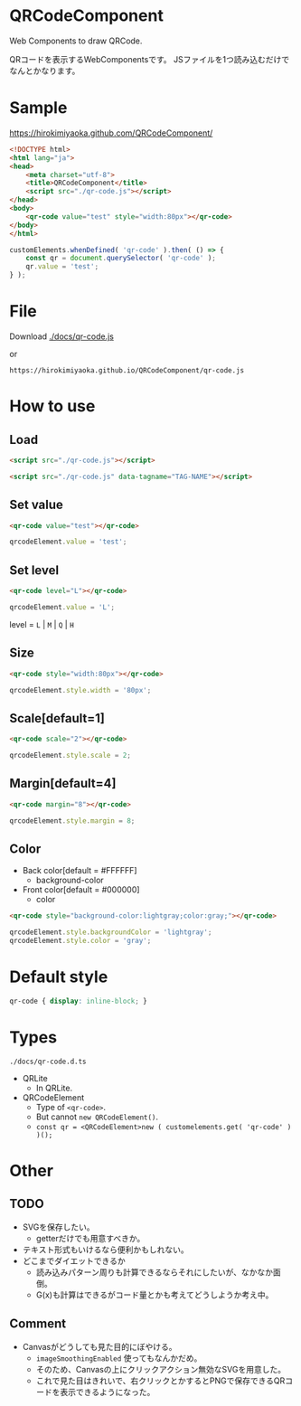 # QRCodeComponent

Web Components to draw QRCode.

QRコードを表示するWebComponentsです。
JSファイルを1つ読み込むだけでなんとかなります。

# Sample

https://hirokimiyaoka.github.com/QRCodeComponent/

``` html
<!DOCTYPE html>
<html lang="ja">
<head>
	<meta charset="utf-8">
	<title>QRCodeComponent</title>
	<script src="./qr-code.js"></script>
</head>
<body>
	<qr-code value="test" style="width:80px"></qr-code>
</body>
</html>
```

``` js
customElements.whenDefined( 'qr-code' ).then( () => {
	const qr = document.querySelector( 'qr-code' );
	qr.value = 'test';
} );
```

# File

Download [./docs/qr-code.js](https://github.com/HirokiMiyaoka/QRCodeComponent/raw/master/docs/qr-code.js)

or

``` text
https://hirokimiyaoka.github.io/QRCodeComponent/qr-code.js
```

# How to use

## Load

``` html
<script src="./qr-code.js"></script>
```

``` html
<script src="./qr-code.js" data-tagname="TAG-NAME"></script>
```

## Set value

``` html
<qr-code value="test"></qr-code>
```

``` js
qrcodeElement.value = 'test';
```

## Set level

``` html
<qr-code level="L"></qr-code>
```

``` js
qrcodeElement.value = 'L';
```

level = `L` | `M` | `Q` | `H`

## Size

``` html
<qr-code style="width:80px"></qr-code>
```

``` js
qrcodeElement.style.width = '80px';
```

## Scale[default=1]

``` html
<qr-code scale="2"></qr-code>
```

``` js
qrcodeElement.style.scale = 2;
```

## Margin[default=4]

``` html
<qr-code margin="8"></qr-code>
```

``` js
qrcodeElement.style.margin = 8;
```

## Color

* Back color[default = #FFFFFF]
  * background-color
* Front color[default = #000000]
  * color

``` html
<qr-code style="background-color:lightgray;color:gray;"></qr-code>
```

``` js
qrcodeElement.style.backgroundColor = 'lightgray';
qrcodeElement.style.color = 'gray';
```

# Default style

``` css
qr-code { display: inline-block; }
```

# Types

`./docs/qr-code.d.ts`

* QRLite
  * In QRLite.
* QRCodeElement
  * Type of `<qr-code>`.
  * But cannot `new QRCodeElement()`.
  * `const qr = <QRCodeElement>new ( customelements.get( 'qr-code' ) )();`

# Other

## TODO

* SVGを保存したい。
  * getterだけでも用意すべきか。
* テキスト形式もいけるなら便利かもしれない。
* どこまでダイエットできるか
  * 読み込みパターン周りも計算できるならそれにしたいが、なかなか面倒。
  * G(x)も計算はできるがコード量とかも考えてどうしようか考え中。

## Comment

* Canvasがどうしても見た目的にぼやける。
  * `imageSmoothingEnabled` 使ってもなんかだめ。
  * そのため、Canvasの上にクリックアクション無効なSVGを用意した。
  * これで見た目はきれいで、右クリックとかするとPNGで保存できるQRコードを表示できるようになった。
